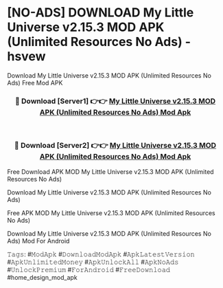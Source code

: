 # [NO-ADS] DOWNLOAD My Little Universe v2.15.3 MOD APK (Unlimited Resources No Ads) - hsvew
Download My Little Universe v2.15.3 MOD APK (Unlimited Resources No Ads) Free Mod APK

<div align="center">
<h3>🔴 Download [Server1] 👉👉 <a href="https://apk-comot.site?title=My_Little_Universe_v2.15.3_MOD_APK_(Unlimited_Resources_No_Ads)">My Little Universe v2.15.3 MOD APK (Unlimited Resources No Ads) Mod Apk</a></h3><br>

<h3>🔴 Download [Server2] 👉👉 <a href="https://apk-comot.site?title=My_Little_Universe_v2.15.3_MOD_APK_(Unlimited_Resources_No_Ads)">My Little Universe v2.15.3 MOD APK (Unlimited Resources No Ads) Mod Apk</a></h3>
</div>


Free Download APK MOD My Little Universe v2.15.3 MOD APK (Unlimited Resources No Ads)

Download My Little Universe v2.15.3 MOD APK (Unlimited Resources No Ads) 

Free APK MOD My Little Universe v2.15.3 MOD APK (Unlimited Resources No Ads) 

Download My Little Universe v2.15.3 MOD APK (Unlimited Resources No Ads) Mod For Android

𝚃𝚊𝚐𝚜: #𝙼𝚘𝚍𝙰𝚙𝚔 #𝙳𝚘𝚠𝚗𝚕𝚘𝚊𝚍𝙼𝚘𝚍𝙰𝚙𝚔 #𝙰𝚙𝚔𝙻𝚊𝚝𝚎𝚜𝚝𝚅𝚎𝚛𝚜𝚒𝚘𝚗 #𝙰𝚙𝚔𝚄𝚗𝚕𝚒𝚖𝚒𝚝𝚎𝚍𝙼𝚘𝚗𝚎𝚢 #𝙰𝚙𝚔𝚄𝚗𝚕𝚘𝚌𝚔𝙰𝚕𝚕 #𝙰𝚙𝚔𝙽𝚘𝙰𝚍𝚜 #𝚄𝚗𝚕𝚘𝚌𝚔𝙿𝚛𝚎𝚖𝚒𝚞𝚖 #𝙵𝚘𝚛𝙰𝚗𝚍𝚛𝚘𝚒𝚍 #𝙵𝚛𝚎𝚎𝙳𝚘𝚠𝚗𝚕𝚘𝚊𝚍 #home_design_mod_apk